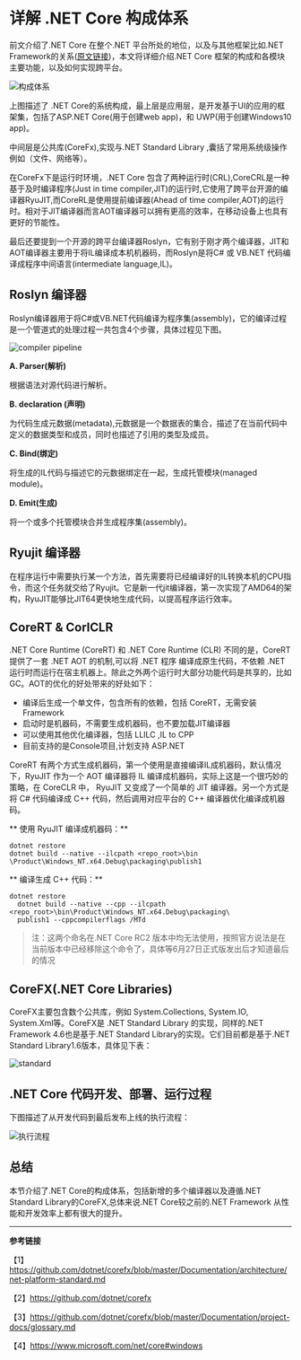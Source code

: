 # 详解 .NET Core 构成体系

前文介绍了.NET Core 在整个.NET 平台所处的地位，以及与其他框架比如.NET Framework的关系([原文链接](http://www.cnblogs.com/vipyoumay/p/5603928.html))，本文将详细介绍.NET Core 框架的构成和各模块主要功能，以及如何实现跨平台。

![构成体系](http://qiniu.xdpie.com/fd30f170f9bbdb9104de09b1d78b377c.png?imageView2/2/w/700)

上图描述了 .NET Core的系统构成，最上层是应用层，是开发基于UI的应用的框架集，包括了ASP.NET Core(用于创建web app)，和 UWP(用于创建Windows10 app)。

中间层是公共库(CoreFx),实现与.NET Standard Library ,囊括了常用系统级操作例如（文件、网络等）。

在CoreFx下是运行时环境，.NET Core 包含了两种运行时(CRL),CoreCRL是一种基于及时编译程序(Just in time compiler,JIT)的运行时,它使用了跨平台开源的编译器RyuJIT,而CoreRL是使用提前编译器(Ahead of time compiler,AOT)的运行时。相对于JIT编译器而言AOT编译器可以拥有更高的效率，在移动设备上也具有更好的节能性。

最后还要提到一个开源的跨平台编译器Roslyn，它有别于刚才两个编译器，JIT和AOT编译器主要用于将IL编译成本机机器码，而Roslyn是将C# 或 VB.NET 代码编译成程序中间语言(intermediate language,IL)。

## Roslyn 编译器
Roslyn编译器用于将C#或VB.NET代码编译为程序集(assembly)，它的编译过程是一个管道式的处理过程一共包含4个步骤，具体过程见下图。

![compiler pipeline](http://qiniu.xdpie.com/20762cf321e5aa5d20968e2081cb4e40.png?imageView2/2/w/700)

**A. Parser(解析)**

根据语法对源代码进行解析。

**B. declaration (声明)**

为代码生成元数据(metadata),元数据是一个数据表的集合，描述了在当前代码中定义的数据类型和成员，同时也描述了引用的类型及成员。

**C. Bind(绑定)**

将生成的IL代码与描述它的元数据绑定在一起，生成托管模块(managed module)。

**D. Emit(生成)**

将一个或多个托管模块合并生成程序集(assembly)。

## Ryujit 编译器
在程序运行中需要执行某一个方法，首先需要将已经编译好的IL转换本机的CPU指令，而这个任务就交给了Ryujit。它是新一代jit编译器，第一次实现了AMD64的架构，RyuJIT能够比JIT64更快地生成代码，以提高程序运行效率。

## CoreRT & CorlCLR
.NET Core Runtime (CoreRT) 和 .NET Core Runtime (CLR) 不同的是，CoreRT 提供了一套
.NET AOT 的机制,可以将 .NET 程序 编译成原生代码，不依赖 .NET 运行时而运行在宿主机器上。除此之外两个运行时大部分功能代码是共享的，比如GC。AOT的优化的好处带来的好处如下：

* 编译后生成一个单文件，包含所有的依赖，包括 CoreRT，无需安装Framework
* 启动时是机器码，不需要生成机器码，也不要加载JIT编译器
* 可以使用其他优化编译器，包括 LLILC ,IL to CPP
* 目前支持的是Console项目,计划支持 ASP.NET

CoreRT 有两个方式生成机器码，第一个使用是直接编译IL成机器码，默认情况下，RyuJIT 作为一个 AOT 编译器将 IL 编译成机器码，实际上这是一个很巧妙的策略，在 CoreCLR 中， RyuJIT 又变成了一个简单的 JIT 编译器。另一个方式是将 C# 代码编译成 C++ 代码，然后调用对应平台的 C++ 编译器优化编译成机器码。

** 使用 RyuJIT 编译成机器码：**

```
dotnet restore
dotnet build --native --ilcpath <repo_root>\bin
\Product\Windows_NT.x64.Debug\packaging\publish1
```

** 编译生成 C++ 代码：**

```
dotnet restore
  dotnet build --native --cpp --ilcpath <repo_root>\bin\Product\Windows_NT.x64.Debug\packaging\
  publish1 --cppcompilerflags /MTd

```

>注：这两个命名在.NET Core RC2 版本中均无法使用，按照官方说法是在当前版本中已经移除这个命令了，具体等6月27日正式版发出后才知道最后的情况

## CoreFX(.NET Core Libraries)
CoreFX主要包含数个公共库，例如  System.Collections, System.IO, System.Xml等。CoreFX是 .NET Standard Library 的实现，同样的.NET Framework 4.6也是基于.NET Standard Library的实现。它们目前都是基于.NET Standard Library1.6版本，具体见下表：

![standard](http://qiniu.xdpie.com/897d9d5723e96c5091dbc79c1e0d40a4.png?imageView2/2/w/700)

## .NET Core 代码开发、部署、运行过程
下图描述了从开发代码到最后发布上线的执行流程：

![执行流程](http://qiniu.xdpie.com/95793b5b01f398c517d574dced06b6a1.png?imageView2/2/w/700)

## 总结

本节介绍了.NET Core的构成体系，包括新增的多个编译器以及遵循.NET Standard Library的CoreFX,总体来说.NET Core较之前的.NET Framework 从性能和开发效率上都有很大的提升。

----

**参考链接**

【1】https://github.com/dotnet/corefx/blob/master/Documentation/architecture/net-platform-standard.md

【2】https://github.com/dotnet/corefx

【3】https://github.com/dotnet/corefx/blob/master/Documentation/project-docs/glossary.md

【4】https://www.microsoft.com/net/core#windows
